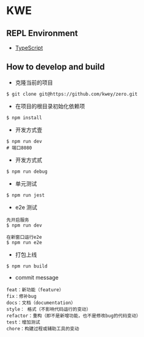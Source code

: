 # KWE

## REPL Environment

-   [TypeScript](https://www.typescriptlang.org/play/)

## How to develop and build

-   克隆当前的项目

```
$ git clone git@https://github.com/kwey/zero.git
```

-   在项目的根目录初始化依赖项

```
$ npm install
```

-   开发方式壹

```
$ npm run dev
# 端口8080
```

-   开发方式贰

```
$ npm run debug
```

-   单元测试

```
$ npm run jest
```

-   e2e 测试

```
先开启服务
$ npm run dev

在新窗口运行e2e
$ npm run e2e
```

-   打包上线

```
$ npm run build
```

-   commit message

```
feat：新功能（feature）
fix：修补bug
docs：文档（documentation）
style： 格式（不影响代码运行的变动）
refactor：重构（即不是新增功能，也不是修改bug的代码变动）
test：增加测试
chore：构建过程或辅助工具的变动
```
